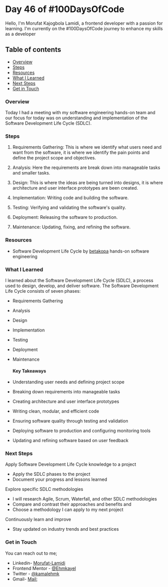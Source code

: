 # Day 46 of #100DaysOfCode

Hello, I'm Morufat Kajogbola Lamidi, a frontend developer with a passion for learning. I'm currently on the #100DaysOfCode journey to enhance my skills as a developer

## Table of contents

- [Overview](#overview)
- [Steps](#my-steps)
- [Resources](#PFLC)
- [What I Learned](#what-I-learned)
- [Next Steps](#next-steps)
- [Get in Touch](#get-in-touch)

### Overview

Today I had a meeting with my software engineering hands-on team and our focus for today was on understanding and implementation of the Software Development Life Cycle (SDLC).

### Steps

1. Requirements Gathering: This is where we identify what users need and want from the software, it is where we identify the pain points and define the project scope and objectives. 

2. Analysis: Here the requirements are break down into manageable tasks and smaller tasks.

3. Design: This is where the ideas are being turned into designs, it is where architecture and user interface prototypes are been created.

4. Implementation: Writing code and building the software.

5. Testing: Verifying and validating the software's quality.

6. Deployment: Releasing the software to production.

7. Maintenance: Updating, fixing, and refining the software.

### Resources

 - Software Development Life Cycle by [betakopa](https://www.linkedin.com/company/betakopa/) hands-on software engineering  

### What I Learned

I learned about the Software Development Life Cycle (SDLC), a process used to design, develop, and deliver software. The Software Development Life Cycle consists of seven phases:

- Requirements Gathering
- Analysis
- Design
- Implementation
- Testing
- Deployment
- Maintenance

    #### Key Takeaways

- Understanding user needs and defining project scope
- Breaking down requirements into manageable tasks
- Creating architecture and user interface prototypes
- Writing clean, modular, and efficient code
- Ensuring software quality through testing and validation
- Deploying software to production and configuring monitoring tools
- Updating and refining software based on user feedback

### Next Steps

Apply Software Development Life Cycle knowledge to a project

- Apply the SDLC phases to the project
- Document your progress and lessons learned

Explore specific SDLC methodologies

- I will research Agile, Scrum, Waterfall, and other SDLC methodologies
- Compare and contrast their approaches and benefits and
- Choose a methodology I can apply to my next project

Continuously learn and improve

- Stay updated on industry trends and best practices


### Get in Touch

You can reach out to me;
 - Linkedin- [Morufat-Lamidi](https://linkedin.com/in/morufat-lamidi)
 - Frontend Mentor - [@Ehmkayel](https://www.frontendmentor.io/profile/Ehmkayel)
 - Twitter - [@kamalehmk](https://www.twitter.com/kamalehmk)
 - Gmail- [Mail](mailto:lamidimorufat0@gmail.com);





